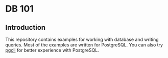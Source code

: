 # DB 101

## Introduction

This repository contains examples for working with database
and writing queries. Most of the examples are written for PostgreSQL.
You can also try [pgcli](https://github.com/dbcli/pgcli) for better experience with PostgreSQL.

